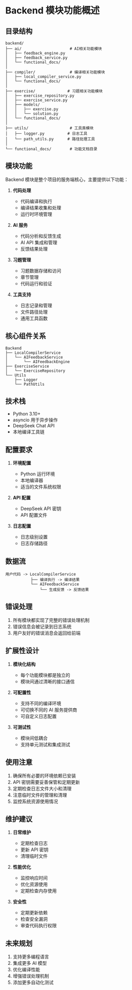 # Backend 模块功能概述

## 目录结构
```
backend/
├── ai/                     # AI相关功能模块
│   ├── feedback_engine.py
│   ├── feedback_service.py
│   └── functional_docs/
│
├── compiler/               # 编译相关功能模块
│   ├── local_compiler_service.py
│   └── functional_docs/
│
├── exercise/              # 习题相关功能模块
│   ├── exercise_repository.py
│   ├── exercise_service.py
│   ├── models/
│   │   ├── exercise.py
│   │   └── solution.py
│   └── functional_docs/
│
├── utils/                  # 工具类模块
│   ├── logger.py          # 日志工具
│   └── path_utils.py      # 路径处理工具
│
└── functional_docs/        # 功能文档目录
```

## 模块功能
Backend 模块是整个项目的服务端核心，主要提供以下功能：

1. **代码处理**
   - 代码编译和执行
   - 编译结果收集和处理
   - 运行时环境管理

2. **AI 服务**
   - 代码分析和反馈生成
   - AI API 集成和管理
   - 反馈结果处理

3. **习题管理**
   - 习题数据存储和访问
   - 章节管理
   - 代码运行和验证

4. **工具支持**
   - 日志记录和管理
   - 文件路径处理
   - 通用工具函数

## 核心组件关系
```
Backend
├── LocalCompilerService
│   └── AIFeedbackService
│       └── AIFeedbackEngine
├── ExerciseService
│   └── ExerciseRepository
└── Utils
    ├── Logger
    └── PathUtils
```

## 技术栈
- Python 3.10+
- asyncio 用于异步操作
- DeepSeek Chat API
- 本地编译工具链

## 配置要求
1. **环境配置**
   - Python 运行环境
   - 本地编译器
   - 适当的文件系统权限

2. **API 配置**
   - DeepSeek API 密钥
   - API 配置文件

3. **日志配置**
   - 日志级别设置
   - 日志存储路径

## 数据流
```
用户代码 -> LocalCompilerService
           ├── 编译执行 -> 编译结果
           └── AIFeedbackService
               └── 生成反馈 -> 反馈结果
```

## 错误处理
1. 所有模块都实现了完整的错误处理机制
2. 错误信息会被记录到日志系统
3. 用户友好的错误消息会返回给前端

## 扩展性设计
1. **模块化结构**
   - 每个功能模块都是独立的
   - 模块间通过清晰的接口通信

2. **可配置性**
   - 支持不同的编译环境
   - 可切换不同的 AI 服务提供商
   - 可自定义日志配置

3. **可测试性**
   - 模块间低耦合
   - 支持单元测试和集成测试

## 使用注意
1. 确保所有必要的环境依赖已安装
2. API 密钥需要妥善保管和定期更新
3. 定期检查日志文件大小和清理
4. 注意临时文件的管理和清理
5. 监控系统资源使用情况

## 维护建议
1. **日常维护**
   - 定期检查日志
   - 更新 API 密钥
   - 清理临时文件

2. **性能优化**
   - 监控响应时间
   - 优化资源使用
   - 定期检查内存使用

3. **安全性**
   - 定期更新依赖
   - 检查安全漏洞
   - 审查代码执行权限

## 未来规划
1. 支持更多编程语言
2. 集成更多 AI 模型
3. 优化编译性能
4. 增强错误处理机制
5. 添加更多自动化测试